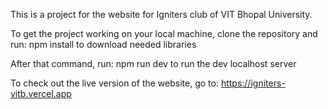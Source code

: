 This is a project for the website for Igniters club of VIT Bhopal University.

To get the project working on your local machine, clone the repository and run: npm install to download needed libraries

After that command, run: npm run dev to run the dev localhost server

To check out the live version of the website, go to: https://igniters-vitb.vercel.app
